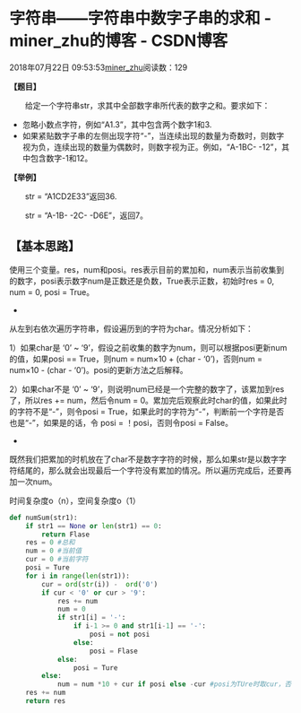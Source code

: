 # 字符串——字符串中数字子串的求和 - miner_zhu的博客 - CSDN博客





2018年07月22日 09:53:53[miner_zhu](https://me.csdn.net/miner_zhu)阅读数：129








**【题目】**

　　给定一个字符串str，求其中全部数字串所代表的数字之和。要求如下：
- 忽略小数点字符，例如“A1.3”，其中包含两个数字1和3.
- 如果紧贴数字子串的左侧出现字符“-”，当连续出现的数量为奇数时，则数字视为负，连续出现的数量为偶数时，则数字视为正。例如，“A-1BC- -12”，其中包含数字-1和12。

**【举例】**

　　str = “A1CD2E33”返回36. 

　　str = “A-1B- -2C- -D6E”，返回7。

**【基本思路】**
- 
使用三个变量。res，num和posi。res表示目前的累加和，num表示当前收集到的数字，posi表示数字num是正数还是负数，True表示正数，初始时res = 0, num = 0, posi = True。

- 
从左到右依次遍历字符串，假设遍历到的字符为char。情况分析如下：

1）如果char是 ‘0’ ~ ‘9’，假设之前收集的数字为num，则可以根据posi更新num的值，如果posi == True，则num = num×10 + (char - ‘0’)，否则num = num×10 - (char - ‘0’)。posi的更新方法之后解释。

2）如果char不是 ‘0’ ~ ‘9’，则说明num已经是一个完整的数字了，该累加到res了，所以res += num，然后令num = 0。累加完后观察此时char的值，如果此时的字符不是“-”，则令posi = True，如果此时的字符为“-”，判断前一个字符是否也是“-”，如果是的话，令 posi = ！posi，否则令posi = False。

- 
既然我们把累加的时机放在了char不是数字字符的时候，那么如果str是以数字字符结尾的，那么就会出现最后一个字符没有累加的情况。所以遍历完成后，还要再加一次num。


时间复杂度o（n），空间复杂度o（1）

```python
def numSum(str1):
	if str1 == None or len(str1) == 0:
		return Flase
	res = 0 #总和
	num = 0 #当前值
	cur = 0 #当前字符
	posi = Ture
	for i in range(len(str1)):
		cur = ord(str(i)) -  ord('0')
		if cur < '0' or cur > '9':
			res += num
			num = 0
			if str1[i] = '-':
				if i-1 >= 0 and str1[i-1] == '-':
					posi = not posi
				else:
					posi = Flase
			else:
				posi = Ture
		else:
			num = num *10 + cur if posi else -cur #posi为TUre时取cur，否则取-cur
	res += num
	return res
```





